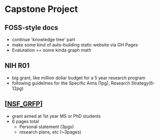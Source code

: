# Capstone Project 

## FOSS-style docs
- continue 'knowledge tree' part
- make some kind of auto-building static website via GH Pages
- Evalutation == some kinda graph math 
   
##  NIH R01 
 -  big grant, like million dollar budget for a 5 year research program
 -  following guidelines for the Specific Aims (1pg), Research Strategy(6-12pg)
   
##  [[NSF_GRFP]]
-  grant aimed at 1st year MS or PhD students 
-  6 pages total
   -  Personal statement (3pgs)
   -  research plans, etc (~3pages)


[//begin]: # "Autogenerated link references for markdown compatibility"
[NSF_GRFP]: NSF_GRFP.md "NSF_GRFP"
[//end]: # "Autogenerated link references"
